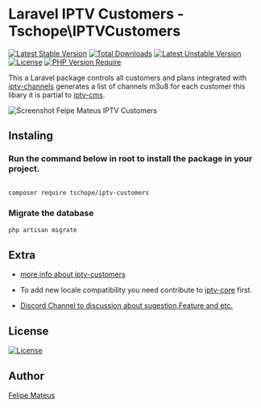 # Laravel IPTV Customers - Tschope\IPTVCustomers
 

[![Latest Stable Version](http://poser.pugx.org/tschope/iptv-customers/v)](https://packagist.org/packages/tschope/iptv-customers)  [![Total Downloads](http://poser.pugx.org/tschope/iptv-customers/downloads)](https://packagist.org/packages/tschope/iptv-customers)  [![Latest Unstable Version](http://poser.pugx.org/tschope/iptv-customers/v/unstable)](https://packagist.org/packages/tschope/iptv-customers)  [![License](http://poser.pugx.org/tschope/iptv-customers/license)](https://packagist.org/packages/tschope/iptv-customers)  [![PHP Version Require](http://poser.pugx.org/tschope/iptv-customers/require/php)](https://packagist.org/packages/tschope/iptv-customers)

This a Laravel package controls all customers and plans integrated with [iptv-channels](https://github.com/tschope/laravel-iptv-channels) generates a list of channels m3u8 for each customer this libary it is partial to [iptv-cms](https://github.com/tschope/laravel-iptv-cms).

![Screenshot Feipe Mateus IPTV Customers](https://tschope.com/wp-content/uploads/2021/10/image_2021-10-15_00-34-26.png)

## Instaling

### Run the command below in root to install the package in your project.

```bash

composer require tschope/iptv-customers

```

### Migrate the database

```bash
php artisan migrate

```

## Extra

- [more info about iptv-customers](https://tschope.com/blog/2021/10/gerenciador-iptv-customer)

- To add new locale compatibility you need contribute to [iptv-core](https://github.com/tschope/laravel-iptv-core/blob/main/src/Helpers/Locale.php) first.

- [Discord Channel to discussion about sugestion,Feature and etc.](https://discord.com/channels/885888529845076078/953528360615690270)


## License

[![License](http://poser.pugx.org/tschope/iptv-customers/license)](https://packagist.org/packages/tschope/iptv-customers)

## Author


[Felipe Mateus](https://felipemateus.com)
